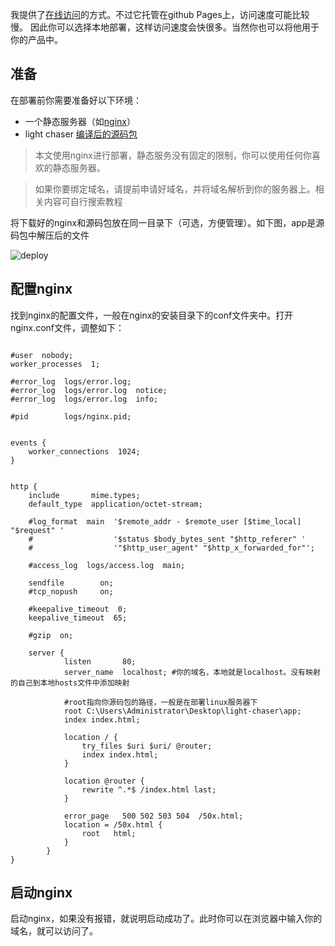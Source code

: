 我提供了[在线访问](https://xiaopujun.github.io/light-chaser-app/#)的方式。不过它托管在github Pages上，访问速度可能比较慢。
因此你可以选择本地部署，这样访问速度会快很多。当然你也可以将他用于你的产品中。

## 准备

在部署前你需要准备好以下环境：

- 一个静态服务器（如[nginx](https://github.com/xiaopujun/light-chaser/releases)）
- light chaser [编译后的源码包](https://github.com/xiaopujun/light-chaser/releases)

> 本文使用nginx进行部署，静态服务没有固定的限制，你可以使用任何你喜欢的静态服务器。

> 如果你要绑定域名，请提前申请好域名，并将域名解析到你的服务器上。相关内容可自行搜索教程

将下载好的nginx和源码包放在同一目录下（可选，方便管理）。如下图，app是源码包中解压后的文件

![deploy](https://picst.sunbangyan.cn/2023/11/05/90cc4a1f190f32b0096fa82cad44a71a.png)

## 配置nginx

找到nginx的配置文件，一般在nginx的安装目录下的conf文件夹中。打开nginx.conf文件，调整如下：

```shell

#user  nobody;
worker_processes  1;

#error_log  logs/error.log;
#error_log  logs/error.log  notice;
#error_log  logs/error.log  info;

#pid        logs/nginx.pid;


events {
    worker_connections  1024;
}


http {
    include       mime.types;
    default_type  application/octet-stream;

    #log_format  main  '$remote_addr - $remote_user [$time_local] "$request" '
    #                  '$status $body_bytes_sent "$http_referer" '
    #                  '"$http_user_agent" "$http_x_forwarded_for"';

    #access_log  logs/access.log  main;

    sendfile        on;
    #tcp_nopush     on;

    #keepalive_timeout  0;
    keepalive_timeout  65;

    #gzip  on;

    server {
            listen       80;
            server_name  localhost; #你的域名，本地就是localhost。没有映射的自己到本地hosts文件中添加映射

            #root指向你源码包的路径，一般是在部署linux服务器下
    	    root C:\Users\Administrator\Desktop\light-chaser\app;
            index index.html;

            location / {
                try_files $uri $uri/ @router;
                index index.html;
            }

            location @router {
                rewrite ^.*$ /index.html last;
            }

            error_page   500 502 503 504  /50x.html;
            location = /50x.html {
                root   html;
            }
        }
}

```

## 启动nginx

启动nginx，如果没有报错，就说明启动成功了。此时你可以在浏览器中输入你的域名，就可以访问了。
